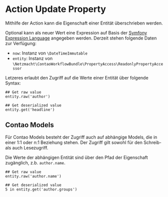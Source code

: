 # Action Update Property

Mithilfe der Action kann die Eigenschaft einer Entität überschrieben werden.

Optional kann als neuer Wert eine Expression auf Basis der 
[Symfony Expression Language](https://symfony.com/doc/current/components/expression_language/syntax.html)
angegeben werden. Derzeit stehen folgende Daten zur Verfügung:

 * `now`: Instanz von `\DateTimeImmutable`
 * `entity`: Instanz von `\Netzmacht\ContaoWorkflowBundle\PropertyAccess\ReadonlyPropertyAccessor`
 
Letzeres erlaubt den Zugriff auf die Werte einer Entität über folgende Syntax:

```
## Get raw value
entity.raw('author')

## Get deserialized value
entity.get('headline')
```

## Contao Models

Für Contao Models besteht der Zugriff auch auf abhängige Models, die in einer 1:1 oder n:1 Beziehung stehen. Der Zugriff
gilt sowohl für den Schreib- als auch Lesezugriff.

Die Werte der abhängigen Entität sind über den Pfad der Eigenschaft zugänglich, z.b. `author.name`.

```
## Get raw value
entity.raw('author.name')

## Get deserialized value
5 in entity.get('author.groups')
```
